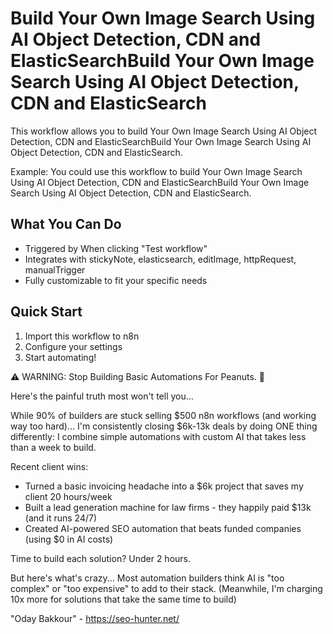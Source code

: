 # Build Your Own Image Search Using AI Object Detection, CDN and ElasticSearchBuild Your Own Image Search Using AI Object Detection, CDN and ElasticSearch

This workflow allows you to build Your Own Image Search Using AI Object Detection, CDN and ElasticSearchBuild Your Own Image Search Using AI Object Detection, CDN and ElasticSearch.

Example: You could use this workflow to build Your Own Image Search Using AI Object Detection, CDN and ElasticSearchBuild Your Own Image Search Using AI Object Detection, CDN and ElasticSearch.

## What You Can Do
- Triggered by When clicking "Test workflow"
- Integrates with stickyNote, elasticsearch, editImage, httpRequest, manualTrigger
- Fully customizable to fit your specific needs

## Quick Start
1. Import this workflow to n8n
2. Configure your settings
3. Start automating!

⚠️ WARNING: Stop Building Basic Automations For Peanuts. 🚫

Here's the painful truth most won't tell you...

While 90% of builders are stuck selling $500 n8n workflows (and working way too hard)...
I'm consistently closing $6k-13k deals by doing ONE thing differently:
I combine simple automations with custom AI that takes less than a week to build.

Recent client wins:
* Turned a basic invoicing headache into a $6k project that saves my client 20 hours/week
* Built a lead generation machine for law firms - they happily paid $13k (and it runs 24/7)
* Created AI-powered SEO automation that beats funded companies (using $0 in AI costs)

Time to build each solution? Under 2 hours.

But here's what's crazy...
Most automation builders think AI is "too complex" or "too expensive" to add to their stack.
(Meanwhile, I'm charging 10x more for solutions that take the same time to build)

"Oday Bakkour" - https://seo-hunter.net/
